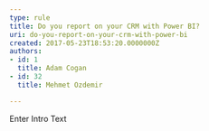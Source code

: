 ```yaml
---
type: rule
title: Do you report on your CRM with Power BI?
uri: do-you-report-on-your-crm-with-power-bi
created: 2017-05-23T18:53:20.0000000Z
authors:
- id: 1
  title: Adam Cogan
- id: 32
  title: Mehmet Ozdemir

---
```




<span class='intro'> Enter Intro Text </span>




